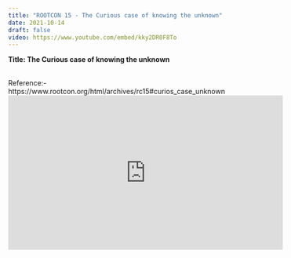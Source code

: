 ```yaml
---
title: "ROOTCON 15 - The Curious case of knowing the unknown"
date: 2021-10-14
draft: false
video: https://www.youtube.com/embed/kky2DR0F8To
---
```


**Title: The Curious case of knowing the unknown**

<br>
Reference:- https://www.rootcon.org/html/archives/rc15#curios_case_unknown

<br>


<iframe width="560" height="315" src="https://www.youtube.com/embed/kky2DR0F8To?si=s2msIRCmZ0VXBeeM" title="YouTube video player" frameborder="0" allow="accelerometer; autoplay; clipboard-write; encrypted-media; gyroscope; picture-in-picture; web-share" referrerpolicy="strict-origin-when-cross-origin" allowfullscreen></iframe>